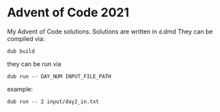 # Advent of Code 2021

My Advent of Code solutions. Solutions are written in `d`.dmd  They can be compiled via:


```
dub build
```

they can be run via

```
dub run -- DAY_NUM INPUT_FILE_PATH
```

example:

```
dub run -- 2 input/day2_in.txt
```
